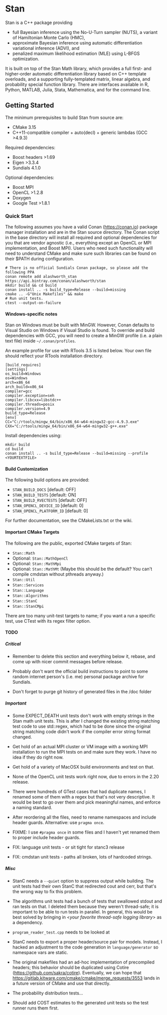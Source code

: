 # Stan
Stan is a C++ package providing 
* full Bayesian inference using the No-U-Turn sampler (NUTS), a variant of Hamiltonian Monte Carlo (HMC),
* approximate Bayesian inference using automatic differentiation variational inference (ADVI), and
* penalized maximum likelihood estimation (MLE) using L-BFGS optimization.

It is built on top of the Stan Math library, which provides a full first- and higher-order automatic differentiation library based on C++ template overloads, and a supporting fully-templated matrix, linear algebra, and probability special function library. There are interfaces available in R, Python, MATLAB, Julia, Stata, Mathematica, and for the command line.

## Getting Started

The minimum prerequisites to build Stan from source are:
* CMake 3.15
* C++11-compatible compiler + auto(decl) + generic lambdas (GCC >4.9.3)

Required dependencies:
* Boost headers >1.69
* Eigen >3.3.4
* Sundials 4.1.0

Optional dependencies:
* Boost MPI
* OpenCL >1.2.8
* Doxygen
* Google Test >1.8.1

### Quick Start

The following assumes you have a valid Conan (https://conan.io) package manager installation and are in the Stan source directory. The Conan script in the base directory will install all required and optional dependencies for you that are vendor agnostic (i.e., everything except an OpenCL or MPI implementation, and Boost MPI). Users who need such functionality will need to understand CMake and make sure such libraries can be found on their $PATH during configuration.
```
# There is no official Sundials Conan package, so please add the following PPA
conan remote add alashworth_stan https://api.bintray.com/conan/alashworth/stan
mkdir build && cd build
conan install .. -s build_type=Release --build=missing
cmake .. -G"Unix Makefiles" && make
# Run unit tests.
ctest --output-on-failure
```
 
#### Windows-specific notes
Stan on Windows must be built with MinGW. However, Conan defaults to Visual Studio on Windows if Visual Studio is found. To override and build dependencies with GCC, you will need to create a MinGW profile (i.e. a plain text file) inside `~/.conan/profiles`. 

An example profile for use with RTools 3.5 is listed below. Your own file should reflect your RTools installation directory.
```
[build_requires]
[settings]
os_build=Windows
os=Windows
arch=x86_64
arch_build=x86_64
compiler=gcc
compiler.exception=seh
compiler.libcxx=libstdc++
compiler.threads=posix
compiler.version=4.9
build_type=Release
[env]
CC="C:/rtools/mingw_64/bin/x86_64-w64-mingw32-gcc-4.9.3.exe"
CXX="C:/rtools/mingw_64/bin/x86_64-w64-mingw32-g++.exe"
```
Install dependencies using:
```
mkdir build
cd build
conan install .. -s build_type=Release --build=missing --profile <YOURTEXTFILE>
```

#### Build Customization

The following build options are provided:

* `STAN_BUILD_DOCS`           [default: OFF]
* `STAN_BUILD_TESTS`          [default: ON]
* `STAN_BUILD_RVECTESTS`      [default: OFF]
* `STAN_OPENCL_DEVICE_ID`     [default: 0]
* `STAN_OPENCL_PLATFORM_ID`   [default: 0]

For further documentation, see the CMakeLists.txt or the wiki.

#### Important CMake Targets

The following are the public, exported CMake targets of Stan:

* `Stan::Math`
* Optional: `Stan::MathOpenCl`
* Optional: `Stan::MathMpi`
* Optional: `Stan::MathMt` (Maybe this should be the default? You can't compile cmdstan without pthreads anyway.)
* `Stan::Util`
* `Stan::Services`
* `Stan::Language`
* `Stan::Algorithms`
* `Stan::StanC`
* `Stan::StanCMpi`

There are too many unit-test targets to name; if you want a run a specific test, use CTest with its regex filter option.

#### TODO

##### Critical

* Remember to delete this section and everything below it, rebase, and come up with nicer commit messages before release.

* Probably don't want the official build instructions to point to some random internet person's (i.e. me) personal package archive for Sundials. 

* Don't forget to purge git history of generated files in the /doc folder

##### Important

* Some EXPECT_DEATH unit tests don't work with empty strings in the Stan math unit tests. This is after I changed the existing string matching test code to use std::regex, which had to be done since the original string matching code didn't work if the compiler error string format changed.

* Get hold of an actual MPI cluster or VM image with a working MPI installation to run the MPI tests on and make sure they work. I have no idea if they do right now.

* Get hold of a variety of MacOSX build environments and test on that.

* None of the OpenCL unit tests work right now, due to errors in the 2.20 release.

* There were hundreds of GTest cases that had duplicate names, I renamed some of them with a regex but that's not very descriptive. It would be best to go over them and pick meaningful names, and enforce a naming standard.

* After reordering all the files, need to rename namespaces and include header guards. Alternative: use `pragma once`. 

* FIXME: I use `#pragma once` in some files and I haven't yet renamed them to proper include header guards.

* FIX: language unit tests - or sit tight for stanc3 release
* FIX: cmdstan unit tests - paths all broken, lots of hardcoded strings.

##### Misc

* StanC needs a `--quiet` option to suppress output while building. The unit tests had their own StanC that redirected cout and cerr, but that's the wrong way to fix this problem.

* The algorithms unit tests had a bunch of tests that swallowed stdout and ran tests on that. I deleted them because they weren't thread-safe; it is important to be able to run tests in parallel. In general, this would be best solved by bringing in <*your favorite thread-safe logging library*> as a dependency.

* `program_reader_test.cpp` needs to be looked at

* StanC needs to export a proper header/source pair for models. Instead, I hacked an adjustment to the code generation in `language/generator` so namespace vars are static.

* The original makefiles had an ad-hoc implementation of precompiled headers; this behavior should be duplicated using Cotire (https://github.com/sakra/cotire). Eventually, we can hope that https://gitlab.kitware.com/cmake/cmake/merge_requests/3553 lands in a future version of CMake and use that directly. 

* The probability distribution tests...

* Should add COST estimates to the generated unit tests so the test runner runs them first.